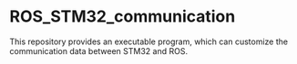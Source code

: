 # ROS_STM32_communication
This repository provides an executable program, which can customize the communication data between STM32 and ROS.
